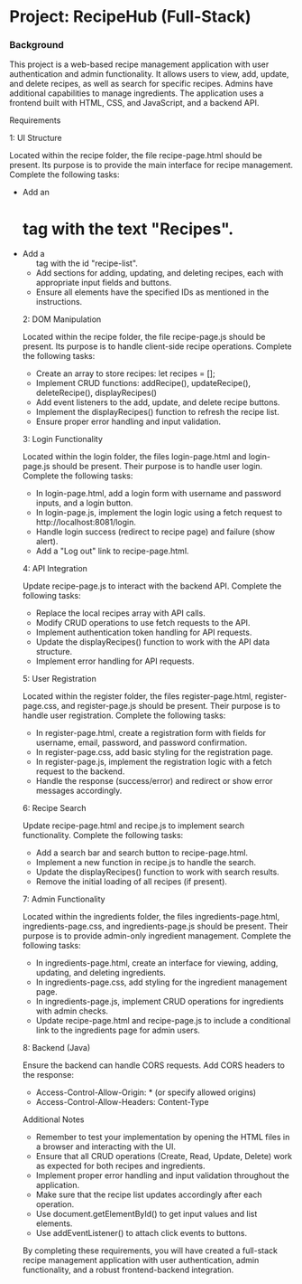 # Project: RecipeHub (Full-Stack)



### Background

This project is a web-based recipe management application with user authentication and admin functionality. It allows users to view, add, update, and delete recipes, as well as search for specific recipes. Admins have additional capabilities to manage ingredients. The application uses a frontend built with HTML, CSS, and JavaScript, and a backend API.

Requirements



1: UI Structure

Located within the recipe folder, the file recipe-page.html should be present. Its purpose is to provide the main interface for recipe management. Complete the following tasks:

* Add an <h1> tag with the text "Recipes".
* Add a <ul> tag with the id "recipe-list".
* Add sections for adding, updating, and deleting recipes, each with appropriate input fields and buttons.
* Ensure all elements have the specified IDs as mentioned in the instructions.

2: DOM Manipulation

Located within the recipe folder, the file recipe-page.js should be present. Its purpose is to handle client-side recipe operations. Complete the following tasks:

* Create an array to store recipes: let recipes = [];
* Implement CRUD functions: addRecipe(), updateRecipe(), deleteRecipe(), displayRecipes()
* Add event listeners to the add, update, and delete recipe buttons.
* Implement the displayRecipes() function to refresh the recipe list.
* Ensure proper error handling and input validation.

3: Login Functionality

Located within the login folder, the files login-page.html and login-page.js should be present. Their purpose is to handle user login. Complete the following tasks:

* In login-page.html, add a login form with username and password inputs, and a login button.
* In login-page.js, implement the login logic using a fetch request to http://localhost:8081/login.
* Handle login success (redirect to recipe page) and failure (show alert).
* Add a "Log out" link to recipe-page.html.

4: API Integration

Update recipe-page.js to interact with the backend API. Complete the following tasks:

* Replace the local recipes array with API calls.
* Modify CRUD operations to use fetch requests to the API.
* Implement authentication token handling for API requests.
* Update the displayRecipes() function to work with the API data structure.
* Implement error handling for API requests.

5: User Registration

Located within the register folder, the files register-page.html, register-page.css, and register-page.js should be present. Their purpose is to handle user registration. Complete the following tasks:

* In register-page.html, create a registration form with fields for username, email, password, and password confirmation.
* In register-page.css, add basic styling for the registration page.
* In register-page.js, implement the registration logic with a fetch request to the backend.
* Handle the response (success/error) and redirect or show error messages accordingly.

6: Recipe Search

Update recipe-page.html and recipe.js to implement search functionality. Complete the following tasks:

* Add a search bar and search button to recipe-page.html.
* Implement a new function in recipe.js to handle the search.
* Update the displayRecipes() function to work with search results.
* Remove the initial loading of all recipes (if present).

7: Admin Functionality

Located within the ingredients folder, the files ingredients-page.html, ingredients-page.css, and ingredients-page.js should be present. Their purpose is to provide admin-only ingredient management. Complete the following tasks:

* In ingredients-page.html, create an interface for viewing, adding, updating, and deleting ingredients.
* In ingredients-page.css, add styling for the ingredient management page.
* In ingredients-page.js, implement CRUD operations for ingredients with admin checks.
* Update recipe-page.html and recipe-page.js to include a conditional link to the ingredients page for admin users.

8: Backend (Java)

Ensure the backend can handle CORS requests. Add CORS headers to the response:

* Access-Control-Allow-Origin: * (or specify allowed origins)
* Access-Control-Allow-Headers: Content-Type

Additional Notes

* Remember to test your implementation by opening the HTML files in a browser and interacting with the UI.
* Ensure that all CRUD operations (Create, Read, Update, Delete) work as expected for both recipes and ingredients.
* Implement proper error handling and input validation throughout the application.
* Make sure that the recipe list updates accordingly after each operation.
* Use document.getElementById() to get input values and list elements.
* Use addEventListener() to attach click events to buttons.



By completing these requirements, you will have created a full-stack recipe management application with user authentication, admin functionality, and a robust frontend-backend integration.

